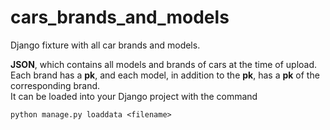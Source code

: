# cars_brands_and_models
Django fixture with all car brands and models.    
    
**JSON**, which contains all models and brands of cars at the time of upload.    
Each brand has a **pk**, and each model, in addition to the **pk**, has a **pk** of the corresponding brand.    
It can be loaded into your Django project with the command 
```
python manage.py loaddata <filename>
```
